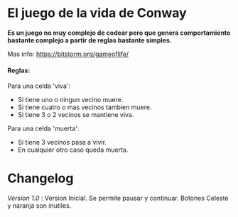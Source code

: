 # El juego de la vida de Conway
**Es un juego no muy complejo de codear pero que genera comportamiento bastante complejo a partir de reglas bastante simples.**

Mas info: https://bitstorm.org/gameoflife/

#### Reglas:
Para una celda 'viva':
  - Si tiene uno o ningun vecino muere.
  - Si tiene cuatro o mas vecinos tambien muere.
  - Si tiene 3 o 2 vecinos se mantiene viva.

Para una celda 'muerta':
  - Si tiene 3 vecinos pasa a vivir.
  - En cualquier otro caso queda muerta.

# Changelog
*Version 1.0* : 
Version Inicial. Se permite pausar y continuar. Botones Celeste y naranja son inutiles.
